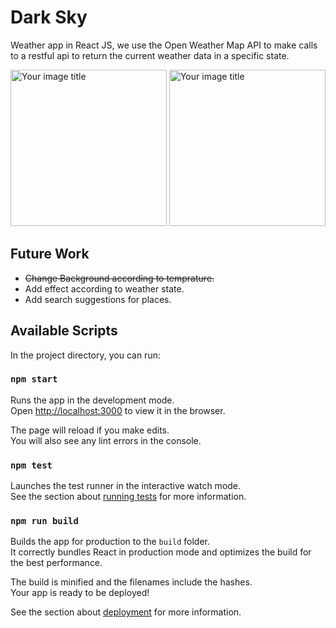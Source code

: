 # Dark Sky
Weather app in React JS, we use the Open Weather Map API to make calls to a restful api to return the current weather data in a specific state.

<img src="https://github.com/FatemaKhalid/weather-app/blob/main/public/warmweather.png" alt="Your image title" width="250"/>
<img src="https://github.com/FatemaKhalid/weather-app/blob/main/public/coldweather.png" alt="Your image title" width="250"/>

## Future Work

- ~~Change Background according to temprature.~~<br />
- Add effect according to weather state.<br />
- Add search suggestions for places.<br />

## Available Scripts

In the project directory, you can run:

### `npm start`

Runs the app in the development mode.<br />
Open [http://localhost:3000](http://localhost:3000) to view it in the browser.

The page will reload if you make edits.<br />
You will also see any lint errors in the console.

### `npm test`

Launches the test runner in the interactive watch mode.<br />
See the section about [running tests](https://facebook.github.io/create-react-app/docs/running-tests) for more information.

### `npm run build`

Builds the app for production to the `build` folder.<br />
It correctly bundles React in production mode and optimizes the build for the best performance.

The build is minified and the filenames include the hashes.<br />
Your app is ready to be deployed!

See the section about [deployment](https://facebook.github.io/create-react-app/docs/deployment) for more information.
